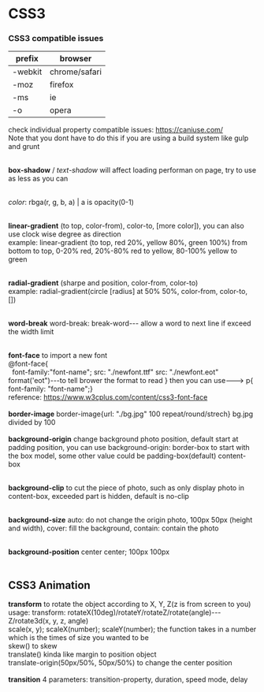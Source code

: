 # CSS3
### CSS3 compatible issues
| prefix  | browser       |
|---------|---------------|
| -webkit | chrome/safari |
| -moz    | firefox       |
| -ms     | ie            |
| -o      | opera         |

check individual property compatible issues: https://caniuse.com/<br /> 
Note that you dont have to do this if you are using a build system like gulp and grunt<br /><br />

**box-shadow** / *text-shadow* will affect loading performan on page, try to use as less as you can <br /><br />

*color*: rbga(r, g, b, a) | a is opacity(0-1) <br /><br />

**linear-gradient** (to top, color-from), color-to, [more color]), you can also use clock wise degree as direction<br />
example: linear-gradient (to top, red 20%, yellow 80%, green 100%) from bottom to top, 0-20% red, 20%-80% red to yellow, 80-100% yellow to green <br /> <br />

**radial-gradient** (sharpe and position, color-from, color-to)<br />
example: radial-gradient(circle [radius] at 50% 50%, color-from, color-to, [])<br/><br/>

**word-break**      word-break: break-word--- allow a word to next line if exceed the width limit<br/><br/>

**font-face** to import a new font<br/>
@font-face{                               
    font-family:"font-name";
    src: "./newfont.ttf"
    src: "./newfont.eot" format('eot")---to tell brower the format to read
    }   then you can use---> p{ font-family: "font-name";}<br/>
reference: https://www.w3cplus.com/content/css3-font-face
    <br/><br/>
**border-image** border-image{url: "./bg.jpg" 100 repeat/round/strech}  bg.jpg divided by 100<br/><br/>
**background-origin** change background photo position, default start at padding position, you can use background-origin: border-box to start with the box model, some other value could be padding-box(default) content-box<br/><br/>

**background-clip** to cut the piece of photo, such as only display photo in content-box, exceeded part is hidden, default is no-clip<br/><br/>

**background-size** auto: do not change the origin photo, 100px 50px (height and width), cover: fill the background, contain: contain the photo <br/><br/>

**background-position** center center; 100px 100px <br/><br/>

## CSS3 Animation

**transform** to rotate the object according to X, Y, Z(z is from screen to you)<br/>
usage: transform: rotateX(10deg)/rotateY/rotateZ/rotate(angle)---Z/rotate3d(x, y, z, angle)<br/>
scale(x, y); scaleX(number); scaleY(number); the function takes in a number which is the times of size you wanted to be<br/>
skew() to skew<br/>
translate() kinda like margin to position object<br/>
translate-origin(50px/50%, 50px/50%) to change the center position<br/><br/>
 **transition** 4 parameters: transition-property, duration, speed mode, delay<br/><br/>




